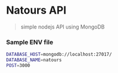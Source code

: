 # Natours API

> simple nodejs API using MongoDB

### Sample ENV file

```sh
DATABASE_HOST=mongodb://localhost:27017/
DATABASE_NAME=natours
POST=3000
```